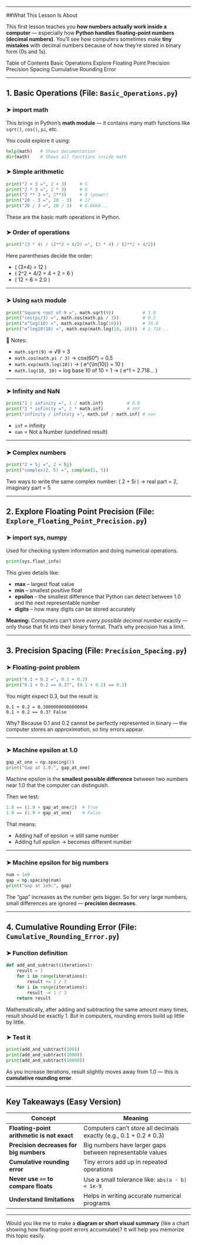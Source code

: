 
---

##What This Lesson Is About

This first lesson teaches you **how numbers actually work inside a computer** — especially how **Python handles floating-point numbers (decimal numbers)**.
You’ll see how computers sometimes make **tiny mistakes** with decimal numbers because of how they’re stored in binary form (0s and 1s).


Table of Contents
Basic Operations
Explore Floating Point Precision
Precision Spacing
Cumulative Rounding Error

---

##  1. Basic Operations (File: `Basic_Operations.py`)

### ➤ import math

This brings in Python’s **math module** — it contains many math functions like `sqrt()`, `cos()`, `pi`, etc.

You could explore it using:

```python
help(math)   # Shows documentation
dir(math)    # Shows all functions inside math
```

### ➤ Simple arithmetic

```python
print("2 + 3 =", 2 + 3)     # 5
print("2 * 3 =", 2 * 3)     # 6
print("2 ** 3 =", 2**3)     # 8 (power)
print("20 - 3 =", 20 - 3)   # 17
print("20 / 3 =", 20 / 3)   # 6.6666...
```

These are the basic math operations in Python.

### ➤ Order of operations

```python
print("(3 * 4) / (2**2 + 4/2) =", (3 * 4) / (2**2 + 4/2))
```

Here parentheses decide the order:

* ( (3×4) = 12 )
* ( 2^2 + 4/2 = 4 + 2 = 6 )
* ( 12 ÷ 6 = 2.0 )

---

### ➤ Using `math` module

```python
print("Square root of 9 =", math.sqrt(9))           # 3.0
print("cos(pi/3) =", math.cos(math.pi / 3))         # 0.5
print("e^log(10) =", math.exp(math.log(10)))        # 10.0
print("e^log10(10) =", math.exp(math.log(10, 10)))  # 2.718...
```

📘 Notes:

* `math.sqrt(9)` → √9 = 3
* `math.cos(math.pi / 3)` → cos(60°) = 0.5
* `math.exp(math.log(10))` → ( e^{\ln(10)} = 10 )
* `math.log(10, 10)` = log base 10 of 10 = 1 → ( e^1 = 2.718... )

---

### ➤ Infinity and NaN

```python
print("1 / infinity =", 1 / math.inf)         # 0.0
print("2 * infinity =", 2 * math.inf)         # inf
print("infinity / infinity =", math.inf / math.inf) # nan
```



* `inf` = infinity
* `nan` = Not a Number (undefined result)

---

### ➤ Complex numbers

```python
print("2 + 5j =", 2 + 5j)
print("complex(2, 5) =", complex(2, 5))
```

Two ways to write the same complex number:
( 2 + 5i ) → real part = 2, imaginary part = 5

---

## 2. Explore Floating Point Precision (File: `Explore_Floating_Point_Precision.py`)

### ➤ import sys, numpy

Used for checking system information and doing numerical operations.

```python
print(sys.float_info)
```

This gives details like:

* **max** – largest float value
* **min** – smallest positive float
* **epsilon** – the smallest difference that Python can detect between 1.0 and the next representable number
* **digits** – how many digits can be stored accurately

**Meaning:**
Computers can’t store *every possible decimal number* exactly — only those that fit into their binary format.
That’s why precision has a limit.

---

##  3. Precision Spacing (File: `Precision_Spacing.py`)

### ➤ Floating-point problem

```python
print("0.1 + 0.2 =", 0.1 + 0.2)
print("0.1 + 0.2 == 0.3?", (0.1 + 0.2) == 0.3)
```

You might expect 0.3, but the result is:

```
0.1 + 0.2 = 0.30000000000000004
0.1 + 0.2 == 0.3? False
```

 Why?
Because 0.1 and 0.2 cannot be perfectly represented in binary — the computer stores an *approximation*, so tiny errors appear.

---

### ➤ Machine epsilon at 1.0

```python
gap_at_one = np.spacing(1)
print("Gap at 1.0:", gap_at_one)
```

Machine epsilon is the **smallest possible difference** between two numbers near 1.0 that the computer can distinguish.

Then we test:

```python
1.0 == (1.0 + gap_at_one/2)  # True
1.0 == (1.0 + gap_at_one)    # False
```

That means:

* Adding half of epsilon → still same number
* Adding full epsilon → becomes different number

---

### ➤ Machine epsilon for big numbers

```python
num = 1e9
gap = np.spacing(num)
print("Gap at 1e9:", gap)
```

The “gap” increases as the number gets bigger.
So for very large numbers, small differences are ignored — **precision decreases**.

---

## 4. Cumulative Rounding Error (File: `Cumulative_Rounding_Error.py`)

### ➤ Function definition

```python
def add_and_subtract(iterations):
    result = 1
    for i in range(iterations):
        result += 1 / 3
    for i in range(iterations):
        result -= 1 / 3
    return result
```

Mathematically, after adding and subtracting the same amount many times, result should be exactly 1.
But in computers, rounding errors build up little by little.

### ➤ Test it

```python
print(add_and_subtract(100))
print(add_and_subtract(1000))
print(add_and_subtract(10000))
```

As you increase iterations, result slightly moves away from 1.0 — this is **cumulative rounding error**.

---

##  Key Takeaways (Easy Version)

| Concept                                    | Meaning                                                            |
| ------------------------------------------ | ------------------------------------------------------------------ |
| **Floating-point arithmetic is not exact** | Computers can’t store all decimals exactly (e.g., 0.1 + 0.2 ≠ 0.3) |
| **Precision decreases for big numbers**    | Big numbers have larger gaps between representable values          |
| **Cumulative rounding error**              | Tiny errors add up in repeated operations                          |
| **Never use `==` to compare floats**       | Use a small tolerance like: `abs(a - b) < 1e-9`                    |
| **Understand limitations**                 | Helps in writing accurate numerical programs                       |

---

Would you like me to make a **diagram or short visual summary** (like a chart showing how floating-point errors accumulate)?
It will help you memorize this topic easily.
